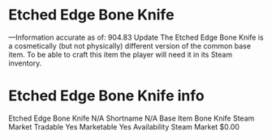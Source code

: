 # Etched Edge Bone Knife

—Information accurate as of: 904.83 Update
The Etched Edge Bone Knife is a cosmetically (but not physically) different version of the common base item. To be able to craft this item the player will need it in its Steam inventory.
# Etched Edge Bone Knife info

Etched Edge Bone Knife
N/A
Shortname
N/A
Base Item
Bone Knife
Steam Market
Tradable
Yes
Marketable
Yes
Availability
Steam Market
$0.00
